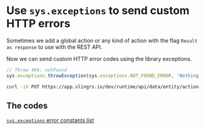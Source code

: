 # Use `sys.exceptions` to send custom HTTP errors

Sometimes we add a global action or any kind of action with the flag
`Result as response` to use with the REST API.

Now we can send custom HTTP error codes using the library exceptions.

```js
// Throw 404: notFound
sys.exceptions.throwException(sys.exceptions.NOT_FOUND_ERROR, 'Nothing to see here');
```

```sh
curl -iX PUT https://app.slingrs.io/dev/runtime/api/data/entity/action -H 'token: tokenvalue'
```

## The codes

[`sys.exceptions` error constants list](/notes/20220316120321/README.md)
